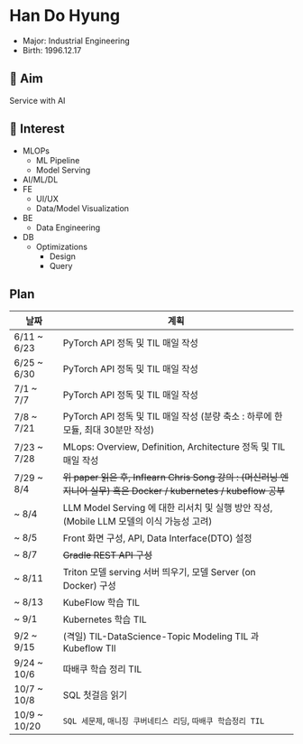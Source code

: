 # Han Do Hyung

- Major: Industrial Engineering
- Birth: 1996.12.17

## 🎯 Aim

Service with AI

## 👀 Interest

- MLOPs
  - ML Pipeline
  - Model Serving
- AI/ML/DL
- FE
  - UI/UX
  - Data/Model Visualization
- BE
  - Data Engineering
- DB
  - Optimizations
    - Design
    - Query

## Plan

| 날짜         | 계획                                                                                                               |
| ------------ | ------------------------------------------------------------------------------------------------------------------ |
| 6/11 ~ 6/23  | PyTorch API 정독 및 TIL 매일 작성                                                                                  |
| 6/25 ~ 6/30  | PyTorch API 정독 및 TIL 매일 작성                                                                                  |
| 7/1 ~ 7/7    | PyTorch API 정독 및 TIL 매일 작성                                                                                  |
| 7/8 ~ 7/21   | PyTorch API 정독 및 TIL 매일 작성 (분량 축소 : 하루에 한모듈, 최대 30분만 작성)                                    |
| 7/23 ~ 7/28  | MLops: Overview, Definition, Architecture 정독 및 TIL 매일 작성                                                    |
| 7/29 ~ 8/4   | ~~위 paper 읽은 후, Inflearn Chris Song 강의 : (머신러닝 엔지니어 실무) 혹은 Docker / kubernetes / kubeflow 공부~~ |
| ~ 8/4        | LLM Model Serving 에 대한 리서치 및 실행 방안 작성, (Mobile LLM 모델의 이식 가능성 고려)                           |
| ~ 8/5        | Front 화면 구성, API, Data Interface(DTO) 설정                                                                     |
| ~ 8/7        | ~~Gradle REST API 구성~~                                                                                           |
| ~ 8/11       | Triton 모델 serving 서버 띄우기, 모델 Server (on Docker) 구성                                                      |
| ~ 8/13       | KubeFlow 학습 TIL                                                                                                  |
| ~ 9/1        | Kubernetes 학습 TIL                                                                                                |
| 9/2 ~ 9/15   | (격일) TIL-DataScience-Topic Modeling TIL 과 Kubeflow TIl                                                          |
| 9/24 ~ 10/6  | 따배쿠 학습 정리 TIL                                                                                               |
| 10/7 ~ 10/8  | SQL 첫걸음 읽기                                                                                                    |
| 10/9 ~ 10/20 | `SQL 세문제`, `매니징 쿠버네티스 리딩`, `따배쿠 학습정리 TIL`                                                      |
